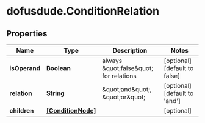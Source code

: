 # dofusdude.ConditionRelation

## Properties

Name | Type | Description | Notes
------------ | ------------- | ------------- | -------------
**isOperand** | **Boolean** | always \&quot;false\&quot; for relations | [optional] [default to false]
**relation** | **String** | \&quot;and\&quot;, \&quot;or\&quot; | [optional] [default to &#39;and&#39;]
**children** | [**[ConditionNode]**](ConditionNode.md) |  | [optional] 


